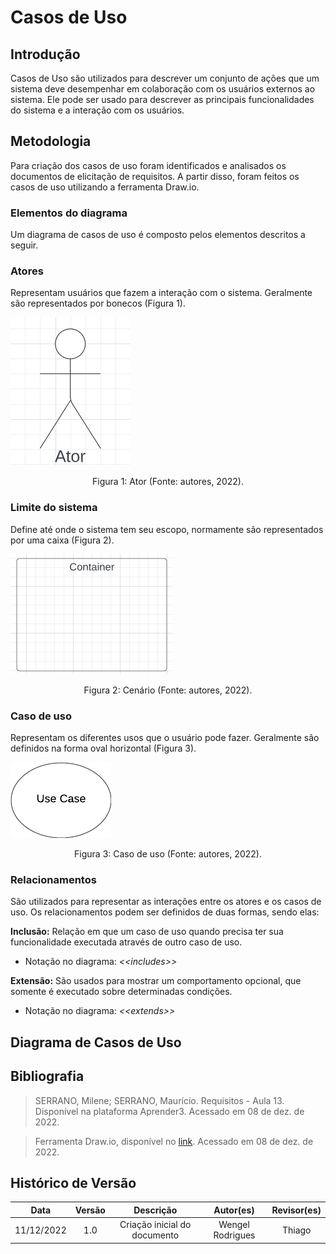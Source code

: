 # Casos de Uso

## Introdução

Casos de Uso são utilizados para descrever um conjunto de ações que um sistema deve desempenhar em colaboração com os usuários externos ao sistema. Ele pode ser usado para descrever as principais funcionalidades do sistema e a interação com os usuários.

## Metodologia

Para criação dos casos de uso foram identificados e analisados os documentos de elicitação de requisitos. A partir disso, foram feitos os casos de uso utilizando a ferramenta Draw.io.

### Elementos do diagrama

Um diagrama de casos de uso é composto pelos elementos descritos a seguir.

### Atores

Representam usuários que fazem a interação com o sistema. Geralmente são representados por bonecos (Figura 1).

![Ator](../img/ator-uml.png)
<div style="text-align: center">
<p> Figura 1: Ator (Fonte: autores, 2022).</p>
</div>

### Limite do sistema

Define até onde o sistema tem seu escopo, normamente são representados por uma caixa (Figura 2).

![Limite do sistema](../img/container-uml.png)
<div style="text-align: center">
<p> Figura 2: Cenário (Fonte: autores, 2022).</p>
</div>

### Caso de uso

Representam os diferentes usos que o usuário pode fazer. Geralmente são definidos na forma oval horizontal (Figura 3).

![Casos de uso](../img/case-uml.png)
<div style="text-align: center">
<p> Figura 3: Caso de uso (Fonte: autores, 2022).</p>
</div>

### Relacionamentos

São utilizados para representar as interações entre os atores e os casos de uso. Os relacionamentos podem ser definidos de duas formas, sendo elas:

**Inclusão:** Relação em que um caso de uso quando precisa ter sua funcionalidade executada através de outro caso de uso.

- Notação no diagrama: *<<includes\>\>*

**Extensão:** São usados para mostrar um comportamento opcional, que somente é executado sobre determinadas condições.

- Notação no diagrama: *<<extends\>\>*

## Diagrama de Casos de Uso


## Bibliografia

> SERRANO, Milene; SERRANO, Maurício. Requisitos - Aula 13. Disponível na plataforma Aprender3. Acessado em 08 de dez. de 2022.

> Ferramenta Draw.io, disponível no [link](https://app.diagrams.net/). Acessado em 08 de dez. de 2022.

## Histórico de Versão


|    Data    | Versão |                     Descrição                     |        Autor(es)        | Revisor(es) |
| :--------: | :----: | :-----------------------------------------------: | :---------------------: | :---------: |
| 11/12/2022 |  1.0   |           Criação inicial do documento            |     Wengel Rodrigues    |   Thiago    |